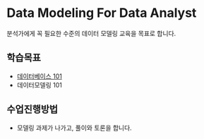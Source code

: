 # Data Modeling For Data Analyst

분석가에게 꼭 필요한 수준의 데이터 모델링 교육을 목표로 합니다.

## 학습목표
* [데이터베이스 101](https://opentutorials.org/course/3162)
* 데이터모델링 101

## 수업진행방법
* 모델링 과제가 나가고, 풀이와 토론을 합니다.
